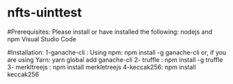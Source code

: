 # nfts-uinttest
#Prerequisites:
Please install or have installed the following:
nodejs and npm
Visual Studio Code

#Installation:
1-ganache-cli :
Using npm:
npm install -g ganache-cli
or, if you are using Yarn:
yarn global add ganache-cli
2- truffle : 
npm install -g truffle
3- merkltreejs :
npm install merkletreejs
4-keccak256:
npm install keccak256

